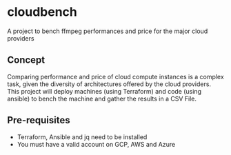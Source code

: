 # cloudbench
A project to bench ffmpeg performances and price for the major cloud providers

## Concept
Comparing performance and price of cloud compute instances is a complex task, given the diversity of architectures offered by the cloud providers. This project will deploy machines (using Terraform) and code (using ansible) to bench the machine and gather the results in a CSV File.

## Pre-requisites
- Terraform, Ansible and jq need to be installed
- You must have a valid account on GCP, AWS and Azure
